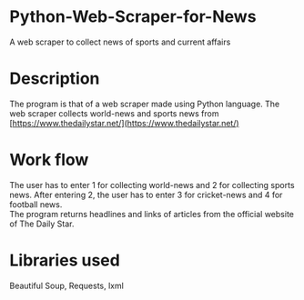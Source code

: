 # Python-Web-Scraper-for-News
A web scraper to collect news of sports and current affairs
# Description
The program is that of a web scraper made using Python language. The web scraper collects world-news and sports news from [https://www.thedailystar.net/](https://www.thedailystar.net/)
# Work flow
The user has to enter 1 for collecting world-news and 2 for collecting sports news. After entering 2, the user has to enter 3 for cricket-news and 4 for football news.<br>
The program returns headlines and links of articles from the official website of The Daily Star.
# Libraries used
Beautiful Soup, Requests, lxml

